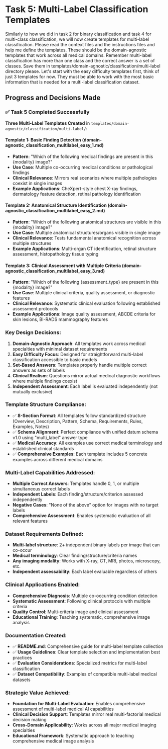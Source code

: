 # Task 5: Multi-Label Classification Templates
Similarly to how we did in task 2 for binary classification and task 4 for multi-class classification, we will now create templates for multi-label classification. Please read the context files and the instructions files and help me define the templates. 
These should be the domain-agnostic templates that work across all medical domains. Remember multi-label classification has more than one class and the correct answer is a set of classes. Save them in templates/domain-agnostic/classification/multi-label directory please. 
Let's start with the easy difficulty templates first, think of just 3 templates for now. They must be able to work with the most basic information that is needed for a multi-label classification dataset.

## Progress and Decisions Made

### ✅ Task 5 Completed Successfully

**Three Multi-Label Templates Created** in `templates/domain-agnostic/classification/multi-label/`:

#### **Template 1: Basic Finding Detection** (domain-agnostic_classification_multilabel_easy_1.md)
- **Pattern**: "Which of the following medical findings are present in this {modality} image?"
- **Use Case**: Multiple co-occurring medical conditions or pathological findings
- **Clinical Relevance**: Mirrors real scenarios where multiple pathologies coexist in single images
- **Example Applications**: CheXpert-style chest X-ray findings, dermatology feature detection, retinal pathology identification

#### **Template 2: Anatomical Structure Identification** (domain-agnostic_classification_multilabel_easy_2.md)  
- **Pattern**: "Which of the following anatomical structures are visible in this {modality} image?"
- **Use Case**: Multiple anatomical structures/organs visible in single image
- **Clinical Relevance**: Tests fundamental anatomical recognition across multiple structures
- **Example Applications**: Multi-organ CT identification, retinal structure assessment, histopathology tissue typing

#### **Template 3: Clinical Assessment with Multiple Criteria** (domain-agnostic_classification_multilabel_easy_3.md)
- **Pattern**: "Which of the following {assessment_type} are present in this {modality} image?"
- **Use Case**: Multiple clinical criteria, quality assessment, or diagnostic features
- **Clinical Relevance**: Systematic clinical evaluation following established assessment protocols
- **Example Applications**: Image quality assessment, ABCDE criteria for skin lesions, BI-RADS mammography features

### **Key Design Decisions:**

1. **Domain-Agnostic Approach**: All templates work across medical specialties with minimal dataset requirements
2. **Easy Difficulty Focus**: Designed for straightforward multi-label classification accessible to basic models
3. **Set-Based Answers**: Templates properly handle multiple correct answers as sets of labels
4. **Clinical Realism**: Questions mirror actual medical diagnostic workflows where multiple findings coexist
5. **Independent Assessment**: Each label is evaluated independently (not mutually exclusive)

### **Template Structure Compliance:**
- ✅ **8-Section Format**: All templates follow standardized structure (Overview, Description, Pattern, Schema, Requirements, Rules, Examples, Notes)
- ✅ **Schema Alignment**: Perfect compliance with unified datum schema v1.0 using "multi_label" answer type
- ✅ **Medical Accuracy**: All examples use correct medical terminology and established clinical standards
- ✅ **Comprehensive Examples**: Each template includes 5 concrete examples across different medical domains

### **Multi-Label Capabilities Addressed:**
- **Multiple Correct Answers**: Templates handle 0, 1, or multiple simultaneous correct labels
- **Independent Labels**: Each finding/structure/criterion assessed independently
- **Negative Cases**: "None of the above" option for images with no target labels
- **Comprehensive Assessment**: Enables systematic evaluation of all relevant features

### **Dataset Requirements Defined:**
- **Multi-label structure**: 2+ independent binary labels per image that can co-occur
- **Medical terminology**: Clear finding/structure/criteria names
- **Any imaging modality**: Works with X-ray, CT, MRI, photos, microscopy, etc.
- **Independent assessability**: Each label evaluable regardless of others

### **Clinical Applications Enabled:**
- **Comprehensive Diagnosis**: Multiple co-occurring condition detection
- **Systematic Assessment**: Following clinical protocols with multiple criteria  
- **Quality Control**: Multi-criteria image and clinical assessment
- **Educational Training**: Teaching systematic, comprehensive image analysis

### **Documentation Created:**
- ✅ **README.md**: Comprehensive guide for multi-label template collection
- ✅ **Usage Guidelines**: Clear template selection and implementation best practices
- ✅ **Evaluation Considerations**: Specialized metrics for multi-label classification
- ✅ **Dataset Compatibility**: Examples of compatible multi-label medical datasets

### **Strategic Value Achieved:**
- **Foundation for Multi-Label Evaluation**: Enables comprehensive assessment of multi-label medical AI capabilities
- **Clinical Decision Support**: Templates mirror real multi-factorial medical decision making
- **Cross-Domain Applicability**: Works across all major medical imaging specialties
- **Educational Framework**: Systematic approach to teaching comprehensive medical image analysis